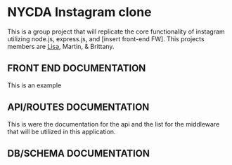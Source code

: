 # NYCDA Instagram clone

This is a group project that will replicate the core functionality of instagram utilizing node.js, express.js, and [insert front-end FW]. This projects members are [Lisa](https://github.com/lisa-ewart), Martin, & Brittany.


## FRONT END DOCUMENTATION
This is an example

## API/ROUTES DOCUMENTATION
This is were the documentation for the api and the list for the middleware that will be utilized in this application.


## DB/SCHEMA DOCUMENTATION

